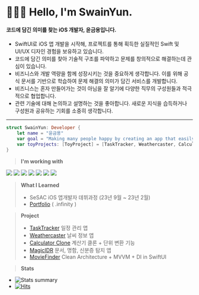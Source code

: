 # 🧑🏻‍💻 Hello, I'm SwainYun.

#### 코드에 담긴 의미를 찾는 iOS 개발자, 윤금용입니다.
* SwiftUI로 iOS 앱 개발을 시작해, 프로젝트를 통해 획득한 실질적인 Swift 및 UI/UX 디자인 경험을 보유하고 있습니다.
* 코드에 담긴 의미를 찾아 기술적 구조를 파악하고 문제를 창의적으로 해결하는데 관심이 있습니다.
* 비즈니스와 개발 역량을 함께 성장시키는 것을 중요하게 생각합니다. 이를 위해 공식 문서를 기반으로 학습하여 문제 해결의 의미가 담긴 서비스를 개발합니다.
* 비즈니스는 혼자 만들어가는 것이 아님을 잘 알기에 다양한 직무의 구성원들과 적극적으로 협업합니다.
* 관련 기술에 대해 논의하고 설명하는 것을 좋아합니다. 새로운 지식을 습득하거나 구성원과 공유하는 기회를 소중히 생각합니다.
---------------------------------------------------------------------
```Swift
struct SwainYun: Developer {
    let name = "윤금용"
    var goal = "Making many people happy by creating an app that easily solves difficult things in real life"
    var toyProjects: [ToyProject] = [TaskTracker, Weathercaster, CalculatorClone, MagicIDR, MovieFinder]
}
```
> **I'm working with**
  <p>
    <a href="https://developer.apple.com/swift/" target="_blank"><img src="https://img.shields.io/badge/Swift-F05138?style=flat&logo=Swift&logoColor=white"></a>
    <a href="https://www.apple.com/kr/ios/" target="_blank"><img src="https://img.shields.io/badge/iOS-181717?style=flat&logo=Apple&logoColor=Black"/></a>
    <a href="https://www.apple.com/kr/ios/" target="_blank"><img src="https://img.shields.io/badge/UIKit-c4b50e?style=flat&logo=UIKit&logoColor=white"/></a>
    <a href="https://www.apple.com/kr/ios/" target="_blank"><img src="https://img.shields.io/badge/SwiftUI-000000?style=flat&logo=Swift&logoColor=blue"/></a>
    <a href="https://iterm2.com" target="_blank"><img src="https://img.shields.io/badge/iTerm2-000000?style=flat&logo=iTerm2&logoColor=white"></a>
    <a href="https://git-scm.com" target="_blank"><img src="https://img.shields.io/badge/Git-F05032?style=flat&logo=Git&logoColor=white"></a>
    <a href="https://developer.apple.com/kr/xcode/" target="_blank"><img src="https://img.shields.io/badge/Xcode-147EFB?style=flat&logo=Xcode&logoColor=white"></a>
  </p>

> **What I Learned**
> * SeSAC iOS 앱개발자 데뷔과정 (23년 9월 ~ 23년 2월)
> * [Portfolio](https://github.com/Remaked-Swain/Portfolio.git) ( .infinity )

> **Project**
> * [TaskTracker](https://github.com/Remaked-Swain/TaskTracker.git) 일정 관리 앱
> * [Weathercaster](https://github.com/Remaked-Swain/Weathercaster.git) 날씨 정보 앱
> * [Calculator Clone](https://github.com/Remaked-Swain/CalculatorClone.git) 계산기 클론 + 단위 변환 기능
> * [MagicIDR](https://github.com/Remaked-Swain/OpticalCharacterRecognitionApp.git) 문서, 명함, 신분증 탐지 앱
> * [MovieFinder](https://github.com/Remaked-Swain/MovieFinder.git) Clean Architecture + MVVM + DI in SwiftUI

> **Stats**
* ![Stats summary](https://github-readme-stats.vercel.app/api?username=Remaked-Swain&theme=outrun&show_icons=true)
* [![Hits](https://hits.seeyoufarm.com/api/count/incr/badge.svg?url=https%3A%2F%2Fgithub.com%2FRemaked-Swain&count_bg=%23FB0000&title_bg=%23555555&icon=apple.svg&icon_color=%23FFFFFF&title=Visits&edge_flat=true)](https://hits.seeyoufarm.com)
